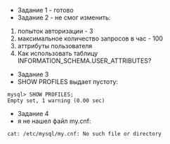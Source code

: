 - Задание 1 - готово
- Задание 2 - не смог изменить: 
1. попыток авторизации - 3
2. максимальное количество запросов в час - 100
3. аттрибуты пользователя
4. Как использовать таблицу INFORMATION_SCHEMA.USER_ATTRIBUTES?
- Задание 3
- SHOW PROFILES выдает пустоту:
```
mysql> SHOW PROFILES;
Empty set, 1 warning (0.00 sec)
```
- Задание 4
- я не нашел файл my.cnf:
```cat /etc/mysql/my.cnf
cat: /etc/mysql/my.cnf: No such file or directory
```
